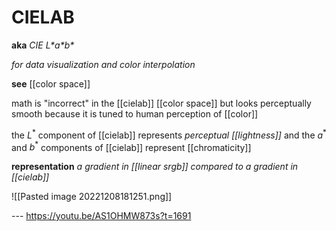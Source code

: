 # CIELAB

**aka** _CIE L\*a\*b\*_

_for data visualization and color interpolation_

**see** [[color space]]

math is "incorrect" in the [[cielab]] [[color space]] but looks perceptually smooth because it is tuned to human perception of [[color]]

the $L^*$ component of [[cielab]] represents _perceptual [[lightness]]_ and the $a^*$ and $b^*$ components of [[cielab]] represent [[chromaticity]]

**representation** _a gradient in [[linear srgb]] compared to a gradient in [[cielab]]_

![[Pasted image 20221208181251.png]]

--- <https://youtu.be/AS1OHMW873s?t=1691>
